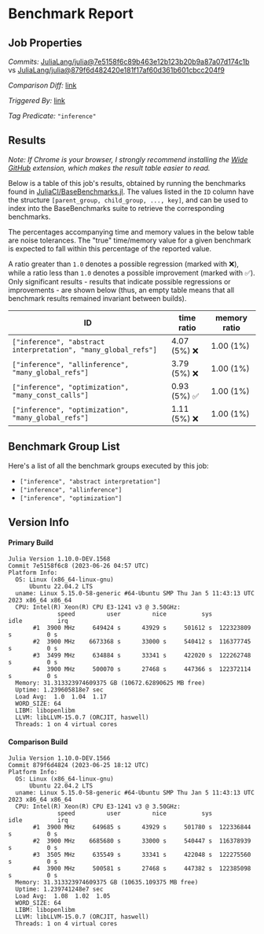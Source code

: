 # Benchmark Report

## Job Properties

*Commits:* [JuliaLang/julia@7e5158f6c89b463e12b123b20b9a87a07d174c1b](https://github.com/JuliaLang/julia/commit/7e5158f6c89b463e12b123b20b9a87a07d174c1b) vs [JuliaLang/julia@879f6d482420e181f17af60d361b601cbcc204f9](https://github.com/JuliaLang/julia/commit/879f6d482420e181f17af60d361b601cbcc204f9)

*Comparison Diff:* [link](https://github.com/JuliaLang/julia/compare/879f6d482420e181f17af60d361b601cbcc204f9..7e5158f6c89b463e12b123b20b9a87a07d174c1b)

*Triggered By:* [link](https://github.com/JuliaLang/julia/pull/50291#issuecomment-1606632332)

*Tag Predicate:* `"inference"`

## Results

*Note: If Chrome is your browser, I strongly recommend installing the [Wide GitHub](https://chrome.google.com/webstore/detail/wide-github/kaalofacklcidaampbokdplbklpeldpj?hl=en)
extension, which makes the result table easier to read.*

Below is a table of this job's results, obtained by running the benchmarks found in
[JuliaCI/BaseBenchmarks.jl](https://github.com/JuliaCI/BaseBenchmarks.jl). The values
listed in the `ID` column have the structure `[parent_group, child_group, ..., key]`,
and can be used to index into the BaseBenchmarks suite to retrieve the corresponding
benchmarks.

The percentages accompanying time and memory values in the below table are noise tolerances. The "true"
time/memory value for a given benchmark is expected to fall within this percentage of the reported value.

A ratio greater than `1.0` denotes a possible regression (marked with :x:), while a ratio less
than `1.0` denotes a possible improvement (marked with :white_check_mark:). Only significant results - results
that indicate possible regressions or improvements - are shown below (thus, an empty table means that all
benchmark results remained invariant between builds).

| ID | time ratio | memory ratio |
|----|------------|--------------|
| `["inference", "abstract interpretation", "many_global_refs"]` | 4.07 (5%) :x: | 1.00 (1%)  |
| `["inference", "allinference", "many_global_refs"]` | 3.79 (5%) :x: | 1.00 (1%)  |
| `["inference", "optimization", "many_const_calls"]` | 0.93 (5%) :white_check_mark: | 1.00 (1%)  |
| `["inference", "optimization", "many_global_refs"]` | 1.11 (5%) :x: | 1.00 (1%)  |

## Benchmark Group List

Here's a list of all the benchmark groups executed by this job:

- `["inference", "abstract interpretation"]`
- `["inference", "allinference"]`
- `["inference", "optimization"]`

## Version Info

#### Primary Build

```
Julia Version 1.10.0-DEV.1568
Commit 7e5158f6c8 (2023-06-26 04:57 UTC)
Platform Info:
  OS: Linux (x86_64-linux-gnu)
      Ubuntu 22.04.2 LTS
  uname: Linux 5.15.0-58-generic #64-Ubuntu SMP Thu Jan 5 11:43:13 UTC 2023 x86_64 x86_64
  CPU: Intel(R) Xeon(R) CPU E3-1241 v3 @ 3.50GHz: 
              speed         user         nice          sys         idle          irq
       #1  3900 MHz     649424 s      43929 s     501612 s  122323809 s          0 s
       #2  3900 MHz    6673368 s      33000 s     540412 s  116377745 s          0 s
       #3  3499 MHz     634884 s      33341 s     422020 s  122262748 s          0 s
       #4  3900 MHz     500070 s      27468 s     447366 s  122372114 s          0 s
  Memory: 31.313323974609375 GB (10672.62890625 MB free)
  Uptime: 1.239605818e7 sec
  Load Avg:  1.0  1.04  1.17
  WORD_SIZE: 64
  LIBM: libopenlibm
  LLVM: libLLVM-15.0.7 (ORCJIT, haswell)
  Threads: 1 on 4 virtual cores

```

#### Comparison Build

```
Julia Version 1.10.0-DEV.1566
Commit 879f6d4824 (2023-06-25 18:12 UTC)
Platform Info:
  OS: Linux (x86_64-linux-gnu)
      Ubuntu 22.04.2 LTS
  uname: Linux 5.15.0-58-generic #64-Ubuntu SMP Thu Jan 5 11:43:13 UTC 2023 x86_64 x86_64
  CPU: Intel(R) Xeon(R) CPU E3-1241 v3 @ 3.50GHz: 
              speed         user         nice          sys         idle          irq
       #1  3900 MHz     649685 s      43929 s     501780 s  122336844 s          0 s
       #2  3900 MHz    6685680 s      33000 s     540447 s  116378939 s          0 s
       #3  3505 MHz     635549 s      33341 s     422048 s  122275560 s          0 s
       #4  3900 MHz     500581 s      27468 s     447382 s  122385098 s          0 s
  Memory: 31.313323974609375 GB (10635.109375 MB free)
  Uptime: 1.239741248e7 sec
  Load Avg:  1.08  1.02  1.05
  WORD_SIZE: 64
  LIBM: libopenlibm
  LLVM: libLLVM-15.0.7 (ORCJIT, haswell)
  Threads: 1 on 4 virtual cores

```
